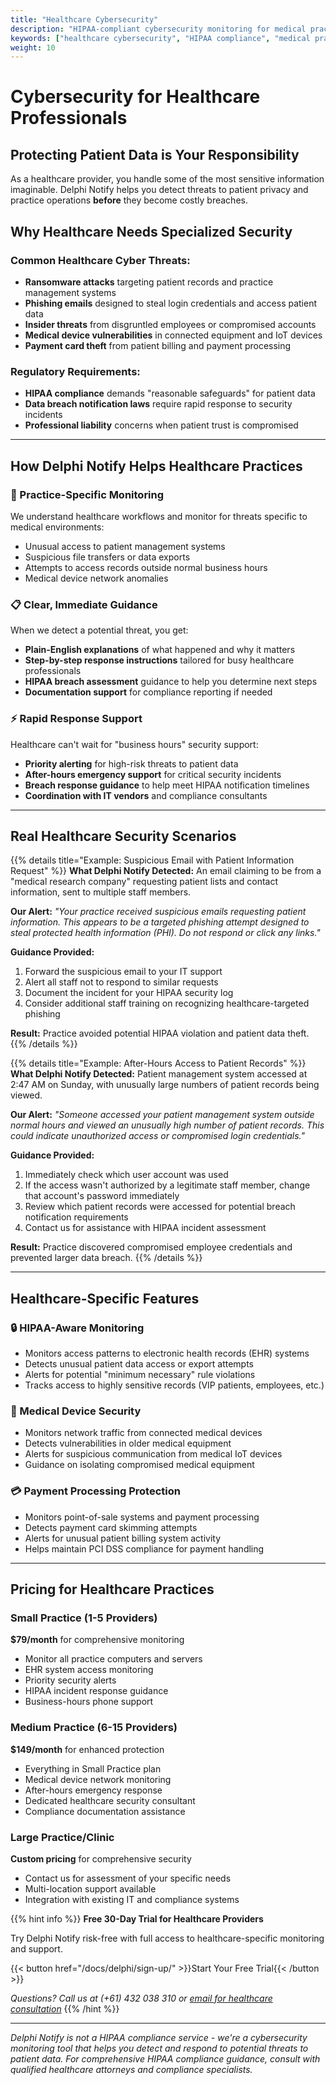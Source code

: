```yaml
---
title: "Healthcare Cybersecurity"
description: "HIPAA-compliant cybersecurity monitoring for medical practices, clinics, and healthcare professionals"
keywords: ["healthcare cybersecurity", "HIPAA compliance", "medical practice security", "patient data protection"]
weight: 10
---
```


# Cybersecurity for Healthcare Professionals

## **Protecting Patient Data is Your Responsibility**

As a healthcare provider, you handle some of the most sensitive information imaginable. Delphi Notify helps you detect threats to patient privacy and practice operations **before** they become costly breaches.

## **Why Healthcare Needs Specialized Security**

### **Common Healthcare Cyber Threats:**
- **Ransomware attacks** targeting patient records and practice management systems
- **Phishing emails** designed to steal login credentials and access patient data
- **Insider threats** from disgruntled employees or compromised accounts
- **Medical device vulnerabilities** in connected equipment and IoT devices
- **Payment card theft** from patient billing and payment processing

### **Regulatory Requirements:**
- **HIPAA compliance** demands "reasonable safeguards" for patient data
- **Data breach notification laws** require rapid response to security incidents
- **Professional liability** concerns when patient trust is compromised

---

## **How Delphi Notify Helps Healthcare Practices**

### **🏥 Practice-Specific Monitoring**
We understand healthcare workflows and monitor for threats specific to medical environments:
- Unusual access to patient management systems
- Suspicious file transfers or data exports
- Attempts to access records outside normal business hours
- Medical device network anomalies

### **📋 Clear, Immediate Guidance**
When we detect a potential threat, you get:
- **Plain-English explanations** of what happened and why it matters
- **Step-by-step response instructions** tailored for busy healthcare professionals
- **HIPAA breach assessment** guidance to help you determine next steps
- **Documentation support** for compliance reporting if needed

### **⚡ Rapid Response Support**
Healthcare can't wait for "business hours" security support:
- **Priority alerting** for high-risk threats to patient data
- **After-hours emergency support** for critical security incidents
- **Breach response guidance** to help meet HIPAA notification timelines
- **Coordination with IT vendors** and compliance consultants

---

## **Real Healthcare Security Scenarios**

{{% details title="Example: Suspicious Email with Patient Information Request" %}}
**What Delphi Notify Detected:** An email claiming to be from a "medical research company" requesting patient lists and contact information, sent to multiple staff members.

**Our Alert:** *"Your practice received suspicious emails requesting patient information. This appears to be a targeted phishing attempt designed to steal protected health information (PHI). Do not respond or click any links."*

**Guidance Provided:** 
1. Forward the suspicious email to your IT support
2. Alert all staff not to respond to similar requests
3. Document the incident for your HIPAA security log
4. Consider additional staff training on recognizing healthcare-targeted phishing

**Result:** Practice avoided potential HIPAA violation and patient data theft.
{{% /details %}}

{{% details title="Example: After-Hours Access to Patient Records" %}}
**What Delphi Notify Detected:** Patient management system accessed at 2:47 AM on Sunday, with unusually large numbers of patient records being viewed.

**Our Alert:** *"Someone accessed your patient management system outside normal hours and viewed an unusually high number of patient records. This could indicate unauthorized access or compromised login credentials."*

**Guidance Provided:**
1. Immediately check which user account was used
2. If the access wasn't authorized by a legitimate staff member, change that account's password immediately
3. Review which patient records were accessed for potential breach notification requirements
4. Contact us for assistance with HIPAA incident assessment

**Result:** Practice discovered compromised employee credentials and prevented larger data breach.
{{% /details %}}

---

## **Healthcare-Specific Features**

### **🔒 HIPAA-Aware Monitoring**
- Monitors access patterns to electronic health records (EHR) systems
- Detects unusual patient data access or export attempts
- Alerts for potential "minimum necessary" rule violations
- Tracks access to highly sensitive records (VIP patients, employees, etc.)

### **📱 Medical Device Security**
- Monitors network traffic from connected medical devices
- Detects vulnerabilities in older medical equipment
- Alerts for suspicious communication from medical IoT devices
- Guidance on isolating compromised medical equipment

### **💳 Payment Processing Protection**
- Monitors point-of-sale systems and payment processing
- Detects payment card skimming attempts
- Alerts for unusual patient billing system activity
- Helps maintain PCI DSS compliance for payment handling

---

## **Pricing for Healthcare Practices**

### **Small Practice (1-5 Providers)**
**$79/month** for comprehensive monitoring
- Monitor all practice computers and servers
- EHR system access monitoring
- Priority security alerts
- HIPAA incident response guidance
- Business-hours phone support

### **Medium Practice (6-15 Providers)**
**$149/month** for enhanced protection
- Everything in Small Practice plan
- Medical device network monitoring
- After-hours emergency response
- Dedicated healthcare security consultant
- Compliance documentation assistance

### **Large Practice/Clinic**
**Custom pricing** for comprehensive security
- Contact us for assessment of your specific needs
- Multi-location support available
- Integration with existing IT and compliance systems

{{% hint info %}}
**Free 30-Day Trial for Healthcare Providers**

Try Delphi Notify risk-free with full access to healthcare-specific monitoring and support.

{{< button href="/docs/delphi/sign-up/" >}}Start Your Free Trial{{< /button >}}

*Questions? Call us at (+61) 432 038 310 or [email for healthcare consultation](mailto:main@cybermonkey.net.au?subject=Healthcare%20Cybersecurity%20Consultation&body=Hi!%20I'm%20interested%20in%20Delphi%20Notify%20for%20our%20healthcare%20practice.%0A%0APractice%20details:%0A-%20Type%20of%20practice:%0A-%20Number%20of%20providers:%0A-%20Number%20of%20devices/computers:%0A-%20Current%20EHR%20system:%0A-%20Specific%20security%20concerns:%0A%0APlease%20contact%20me%20to%20discuss%20our%20needs.)*
{{% /hint %}}

---

*Delphi Notify is not a HIPAA compliance service - we're a cybersecurity monitoring tool that helps you detect and respond to potential threats to patient data. For comprehensive HIPAA compliance guidance, consult with qualified healthcare attorneys and compliance specialists.*